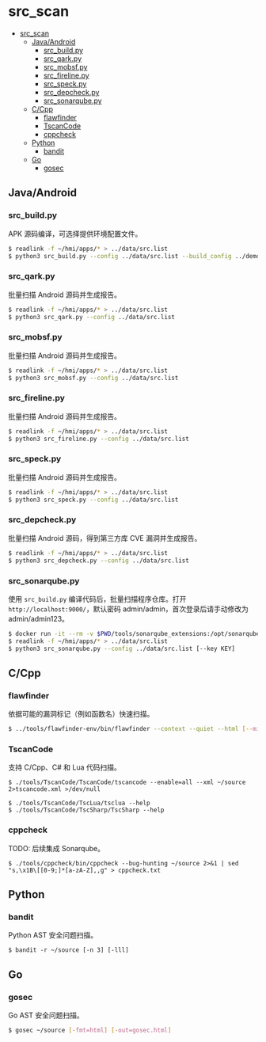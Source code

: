 # src_scan

- [src_scan](#src_scan)
  - [Java/Android](#javaandroid)
    - [src_build.py](#src_buildpy)
    - [src_qark.py](#src_qarkpy)
    - [src_mobsf.py](#src_mobsfpy)
    - [src_fireline.py](#src_firelinepy)
    - [src_speck.py](#src_speckpy)
    - [src_depcheck.py](#src_depcheckpy)
    - [src_sonarqube.py](#src_sonarqubepy)
  - [C/Cpp](#ccpp)
    - [flawfinder](#flawfinder)
    - [TscanCode](#tscancode)
    - [cppcheck](#cppcheck)
  - [Python](#python)
    - [bandit](#bandit)
  - [Go](#go)
    - [gosec](#gosec)

## Java/Android
### src_build.py

APK 源码编译，可选择提供环境配置文件。

```sh
$ readlink -f ~/hmi/apps/* > ../data/src.list
$ python3 src_build.py --config ../data/src.list --build_config ../demo/build_config.json
```

### src_qark.py

批量扫描 Android 源码并生成报告。

```sh
$ readlink -f ~/hmi/apps/* > ../data/src.list
$ python3 src_qark.py --config ../data/src.list
```

### src_mobsf.py

批量扫描 Android 源码并生成报告。

```sh
$ readlink -f ~/hmi/apps/* > ../data/src.list
$ python3 src_mobsf.py --config ../data/src.list
```

### src_fireline.py

批量扫描 Android 源码并生成报告。

```sh
$ readlink -f ~/hmi/apps/* > ../data/src.list
$ python3 src_fireline.py --config ../data/src.list
```

### src_speck.py

批量扫描 Android 源码并生成报告。

```sh
$ readlink -f ~/hmi/apps/* > ../data/src.list
$ python3 src_speck.py --config ../data/src.list
```

### src_depcheck.py

批量扫描 Android 源码，得到第三方库 CVE 漏洞并生成报告。

```sh
$ readlink -f ~/hmi/apps/* > ../data/src.list
$ python3 src_depcheck.py --config ../data/src.list
```

### src_sonarqube.py

使用 `src_build.py` 编译代码后，批量扫描程序仓库。打开 `http://localhost:9000/`，默认密码 admin/admin，首次登录后请手动修改为 admin/admin123。

```sh
$ docker run -it --rm -v $PWD/tools/sonarqube_extensions:/opt/sonarqube/extensions -p 9000:9000 sonarqube:community
$ readlink -f ~/hmi/apps/* > ../data/src.list
$ python3 src_sonarqube.py --config ../data/src.list [--key KEY]
```

## C/Cpp
### flawfinder

依据可能的漏洞标记（例如函数名）快速扫描。

```sh
$ ../tools/flawfinder-env/bin/flawfinder --context --quiet --html [--minlevel=4] ~/source > flawfinder.html
```

### TscanCode

支持 C/Cpp、C# 和 Lua 代码扫描。

```
$ ./tools/TscanCode/TscanCode/tscancode --enable=all --xml ~/source 2>tscancode.xml >/dev/null

$ ./tools/TscanCode/TscLua/tsclua --help
$ ./tools/TscanCode/TscSharp/TscSharp --help
```

### cppcheck

TODO: 后续集成 Sonarqube。

```
$ ./tools/cppcheck/bin/cppcheck --bug-hunting ~/source 2>&1 | sed "s,\x1B\[[0-9;]*[a-zA-Z],,g" > cppcheck.txt
```

## Python
### bandit

Python AST 安全问题扫描。

```
$ bandit -r ~/source [-n 3] [-lll]
```

## Go
### gosec

Go AST 安全问题扫描。

```sh
$ gosec ~/source [-fmt=html] [-out=gosec.html]
```
